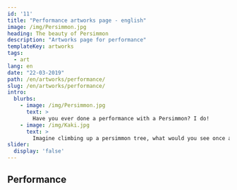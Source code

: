 ```yaml
---
id: '11'
title: "Performance artworks page - english"
image: /img/Persimmon.jpg
heading: The beauty of Persimmon
description: "Artworks page for performance"
templateKey: artworks
tags:
  - art
lang: en
date: "22-03-2019"
path: /en/artworks/performance/
slug: /en/artworks/performance/
intro:
  blurbs:
    - image: /img/Persimmon.jpg
      text: >
        Have you ever done a performance with a Persimmon? I do!
    - image: /img/Kaki.jpg
      text: >
        Imagine climbing up a persimmon tree, what would you see once at the top?
slider:
  display: 'false'
---
```


## Performance
